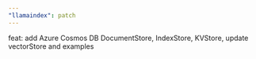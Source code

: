```yaml
---
"llamaindex": patch
---
```


feat: add Azure Cosmos DB DocumentStore, IndexStore, KVStore, update vectorStore and examples
